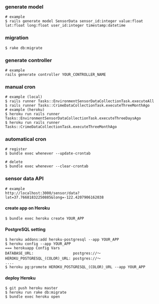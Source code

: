 ### generate model
```
# example
$ rails generate model SensorData sensor_id:integer value:float lat:float long:float user_id:integer timestamp:datetime
```

### migration
```
$ rake db:migrate
```

### generate controller
```
# example
rails generate controller YOUR_CONTROLLER_NAME
```

### manual cron
```
# example (local)
$ rails runner Tasks::EnvironmentSensorDataCollectionTask.executeAll
$ rails runner Tasks::CrimeDataCollectionTask.executeThreeMonthAgo
# example (heroku)
$ heroku run rails runner Tasks::EnvironmentSensorDataCollectionTask.executeThreeDaysAgo
$ heroku run rails runner Tasks::CrimeDataCollectionTask.executeThreeMonthAgo
```

### automatical cron
```
# register
$ bundle exec whenever --update-crontab

# delete
$ bundle exec whenever --clear-crontab
```

### sensor data API
```
# example
http://localhost:3000/sensor/data?lat=37.76681832250885&long=-122.4207906162038
```

#### create app on Heroku
```
$ bundle exec heroku create YOUR_APP
```

#### PostgreSQL setting
```
$ heroku addons:add heroku-postgresql --app YOUR_APP
$ heroku config --app YOUR_APP
=== herokuapp Config Vars
DATABASE_URL:                  postgres://〜
HEROKU_POSTGRESQL_(COLOR)_URL: postgres://〜
....
$ heroku pg:promote HEROKU_POSTGRESQL_(COLOR)_URL --app YOUR_APP
```

#### deploy Heroku
```
$ git push heroku master
$ heroku run rake db:migrate
$ bundle exec heroku open
```
